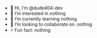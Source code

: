 - 👋 Hi, I’m @dude404-dev
- 👀 I’m interested in nothing
- 🌱 I’m currently learning nothing
- 💞️ I’m looking to collaborate on .nothng
- ⚡ Fun fact: nothing

<!---
dude404-dev/dude404-dev is a ✨ special ✨ repository because its `README.md` (this file) appears on your GitHub profile.
You can click the Preview link to take a look at your changes.
--->
